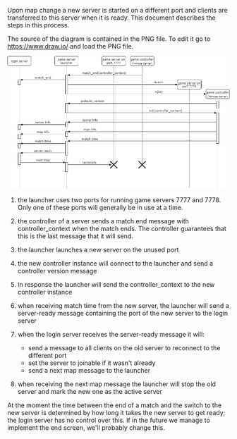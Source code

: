 Upon map change a new server is started on a different port and clients are 
transferred to this server when it is ready. This document describes the steps
in this process.

The source of the diagram is contained in the PNG file. To edit it go to https://www.draw.io/
and load the PNG file.

![Ports design](design_map_change.png?raw=true)

1. the launcher uses two ports for running game servers 7777 and 7778. Only one of 
   these ports will generally be in use at a time.

2. the controller of a server sends a match end message with controller_context when 
   the match ends. The controller guarantees that this is the last message that it will send.
   
3. the launcher launches a new server on the unused port

4. the new controller instance will connect to the launcher and send a controller version message

5. in response the launcher will send the controller_context to the new controller instance

6. when receiving match time from the new server, the launcher will send a server-ready
   message containing the port of the new server to the login server

7. when the login server receives the server-ready message it will:
   * send a message to all clients on the old server to reconnect to the different port
   * set the server to joinable if it wasn't already
   * send a next map message to the launcher
   
8. when receiving the next map message the launcher will stop the old server and mark
   the new one as the active server

At the moment the time between the end of a match and the switch to the new server is
determined by how long it takes the new server to get ready; the login server has no
control over this. If in the future we manage to implement the end screen, we'll probably
change this.
